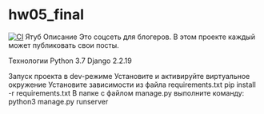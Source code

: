 # hw05_final

[![CI](https://github.com/yandex-praktikum/hw05_final/actions/workflows/python-app.yml/badge.svg?branch=master)](https://github.com/yandex-praktikum/hw05_final/actions/workflows/python-app.yml)
Ятуб
Описание
Это соцсеть для блогеров. В этом проекте каждый может публиковать свои посты.

Технологии
Python 3.7 Django 2.2.19

Запуск проекта в dev-режиме
Установите и активируйте виртуальное окружение
Установите зависимости из файла requirements.txt
pip install -r requirements.txt
В папке с файлом manage.py выполните команду:
python3 manage.py runserver
